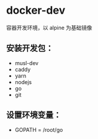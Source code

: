 # docker-dev

容器开发环境，以 alpine 为基础镜像

## 安装开发包：

+ musl-dev
+ caddy
+ yarn
+ nodejs
+ go
+ git

## 设置环境变量：

+ GOPATH = /root/go

